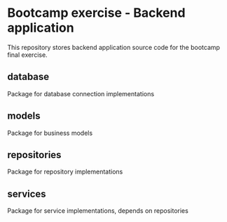 # Bootcamp exercise - Backend application
This repository stores backend application source code for the bootcamp final exercise.

## database
Package for database connection implementations

## models
Package for business models

## repositories
Package for repository implementations

## services
Package for service implementations, depends on repositories
